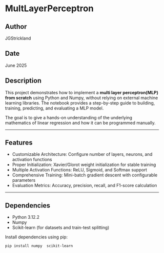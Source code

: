 # MultLayerPerceptron
## Author
JGStrickland

## Date
June 2025

## Description
This project demonstrates how to implement a **multi layer perceptron(MLP) from scratch** using Python and Numpy, without relying on external machine learning libraries. The notebook provides a step-by-step guide to building, training, predicting, and evaluating a MLP model.

The goal is to give a hands-on understanding of the underlying mathematics of linear regression and how it can be programmed manually.

---

## Features
- Customizable Architecture: Configure number of layers, neurons, and activation functions
- Proper Initialization: Xavier/Glorot weight initialization for stable training
- Multiple Activation Functions: ReLU, Sigmoid, and Softmax support
- Comprehensive Training: Mini-batch gradient descent with configurable parameters
- Evaluation Metrics: Accuracy, precision, recall, and F1-score calculation

---

## Dependencies
- Python 3.12.2
- Numpy
- Scikit-learn (for datasets and train-test splitting)

Install dependencies using pip:

```bash
pip install numpy  scikit-learn
